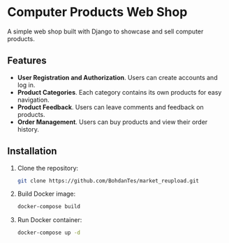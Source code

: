# Computer Products Web Shop

A simple web shop built with Django to showcase and sell computer products.

## Features

- **User Registration and Authorization**. Users can create accounts and log in.
- **Product Categories**. Each category contains its own products for easy navigation.
- **Product Feedback**. Users can leave comments and feedback on products.
- **Order Management**. Users can buy products and view their order history.



## Installation

1. Clone the repository:
   ```bash
   git clone https://github.com/BohdanTes/market_reupload.git
2. Build Docker image:
   ```bash
   docker-compose build
3. Run Docker container:
   ```bash
   docker-compose up -d
